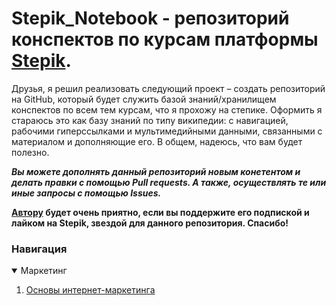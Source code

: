 # Stepik_Notebook - репозиторий конспектов по курсам платформы [Stepik](https://stepik.org/).

Друзья, я решил реализовать следующий проект – создать репозиторий на GitHub, который будет служить базой знаний/хранилищем конспектов по всем тем курсам, что я прохожу на степике. Оформить я стараюсь это как базу знаний по типу википедии: с навигацией, рабочими гиперссылками и мультимедийными данными, связанными с материалом и дополняющие его. В общем, надеюсь, что вам будет полезно.

***Вы можете дополнять данный репозиторий новым конетентом и делать правки с помощью **Pull requests**. А также, осуществлять те или иные запросы с помощью **Issues**.***

**[Автору](https://stepik.org/users/52348625) будет очень приятно, если вы поддержите его подпиской и лайком на Stepik, звездой для данного репозитория. Спасибо!**

### Навигация
<details open> <summary>Маркетинг</summary>
  <ol>
      <li><a href="https://github.com/Kalashnikov-Ivan/Stepik_Notebook/tree/master/Internet_Marketing_Basics">Основы интернет-маркетинга</a></li>
  </ol>
</details>
